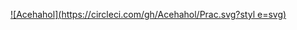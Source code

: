 [![Acehahol](https://circleci.com/gh/Acehahol/Prac.svg?styl e=svg)](https://circleci.com/gh/Acehahol/Prac)

